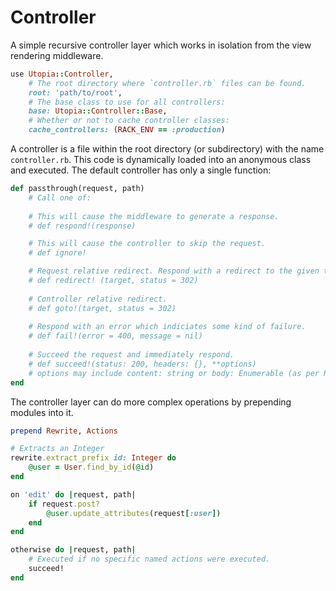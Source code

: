 # Controller

A simple recursive controller layer which works in isolation from the view rendering middleware.

```ruby
use Utopia::Controller,
	# The root directory where `controller.rb` files can be found.
	root: 'path/to/root',
	# The base class to use for all controllers:
	base: Utopia::Controller::Base,
	# Whether or not to cache controller classes:
	cache_controllers: (RACK_ENV == :production)
```

A controller is a file within the root directory (or subdirectory) with the name `controller.rb`. This code is dynamically loaded into an anonymous class and executed. The default controller has only a single function:

```ruby
def passthrough(request, path)
	# Call one of:
	
	# This will cause the middleware to generate a response.
	# def respond!(response)

	# This will cause the controller to skip the request.
	# def ignore!

	# Request relative redirect. Respond with a redirect to the given target.
	# def redirect! (target, status = 302)
	
	# Controller relative redirect.
	# def goto!(target, status = 302)
	
	# Respond with an error which indiciates some kind of failure.
	# def fail!(error = 400, message = nil)
	
	# Succeed the request and immediately respond.
	# def succeed!(status: 200, headers: {}, **options)
	# options may include content: string or body: Enumerable (as per Rack specifications
end
```

The controller layer can do more complex operations by prepending modules into it.

```ruby
prepend Rewrite, Actions

# Extracts an Integer
rewrite.extract_prefix id: Integer do
	@user = User.find_by_id(@id)
end

on 'edit' do |request, path|
	if request.post?
		@user.update_attributes(request[:user])
	end
end

otherwise do |request, path|
	# Executed if no specific named actions were executed.
	succeed!
end
```
